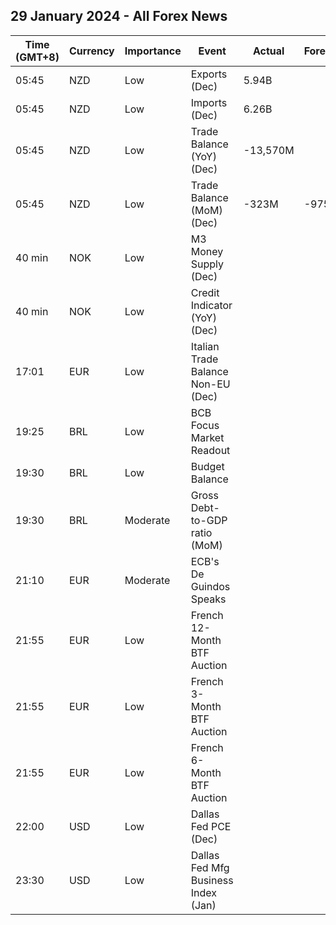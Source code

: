 ## 29 January 2024 - All Forex News

| Time (GMT+8) | Currency | Importance | Event | Actual | Forecast | Previous |
|------|----------|------------|-------|--------|----------|----------|
| 05:45 | NZD | Low | Exports (Dec) | 5.94B |  | 5.95B |
| 05:45 | NZD | Low | Imports (Dec) | 6.26B |  | 7.20B |
| 05:45 | NZD | Low | Trade Balance (YoY) (Dec) | -13,570M |  | -13,900M |
| 05:45 | NZD | Low | Trade Balance (MoM) (Dec) | -323M | -975M | -1,250M |
| 40 min | NOK | Low | M3 Money Supply (Dec) |  |  | 3,129.7B |
| 40 min | NOK | Low | Credit Indicator (YoY) (Dec) |  |  | 3.7% |
| 17:01 | EUR | Low | Italian Trade Balance Non-EU (Dec) |  |  | 6.22B |
| 19:25 | BRL | Low | BCB Focus Market Readout |  |  |  |
| 19:30 | BRL | Low | Budget Balance |  |  | -80.887B |
| 19:30 | BRL | Moderate | Gross Debt-to-GDP ratio (MoM) |  |  | 73.8% |
| 21:10 | EUR | Moderate | ECB's De Guindos Speaks |  |  |  |
| 21:55 | EUR | Low | French 12-Month BTF Auction |  |  | 3.406% |
| 21:55 | EUR | Low | French 3-Month BTF Auction |  |  | 3.837% |
| 21:55 | EUR | Low | French 6-Month BTF Auction |  |  | 3.755% |
| 22:00 | USD | Low | Dallas Fed PCE (Dec) |  |  | 1.50% |
| 23:30 | USD | Low | Dallas Fed Mfg Business Index (Jan) |  |  | -9.3 |
